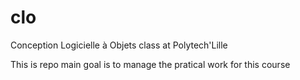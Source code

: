 # clo
Conception Logicielle à Objets class at Polytech'Lille

This is repo main goal is to manage the pratical work for this course
